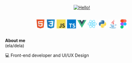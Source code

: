 <p align="center"><a href="https://amadnamartins.github.io"><img width="800" alt="Hello!" src="https://iili.io/HUrg0wx.png" /></a></p>

<div align="center" style="display: inline_block align="center""><br>
  <img align="center" alt="HTML5" height="30" src="https://raw.githubusercontent.com/devicons/devicon/master/icons/html5/html5-original.svg">
  <img align="center" alt="CSS3" height="30" src="https://raw.githubusercontent.com/devicons/devicon/master/icons/css3/css3-original.svg">
   <img align="center" alt="Javascript" height="30"  src="https://raw.githubusercontent.com/devicons/devicon/master/icons/javascript/javascript-original.svg">
  <img align="center" alt="Typescript" height="30"  src="https://raw.githubusercontent.com/devicons/devicon/master/icons/typescript/typescript-plain.svg">
  <img align="center" alt="VueJs" height="30" src="https://raw.githubusercontent.com/devicons/devicon/master/icons/vuejs/vuejs-original.svg">
  <img align="center" alt="React" height="30"  src="https://raw.githubusercontent.com/devicons/devicon/master/icons/react/react-original.svg">

  <img align="center" alt="Python" height="30"  src="https://raw.githubusercontent.com/devicons/devicon/master/icons/python/python-original.svg">
  <img align="center" alt="Java" height="30"  src="https://raw.githubusercontent.com/devicons/devicon/master/icons/java/java-original.svg">
  
  <img align="center" alt="Figma" height="30"  src="https://raw.githubusercontent.com/devicons/devicon/master/icons/figma/figma-original.svg">
</div>

<br />

**About me**
<br>
(ela/dela)

💻 Front-end developer and UI/UX Design
<br>


